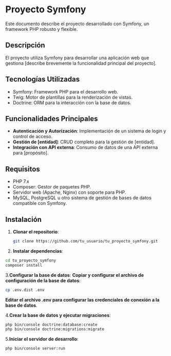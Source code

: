 # Proyecto Symfony

Este documento describe el proyecto desarrollado con Symfony, un framework PHP robusto y flexible.

## Descripción

El proyecto utiliza Symfony para desarrollar una aplicación web que gestiona [describe brevemente la funcionalidad principal del proyecto].

## Tecnologías Utilizadas

- Symfony: Framework PHP para el desarrollo web.
- Twig: Motor de plantillas para la renderización de vistas.
- Doctrine: ORM para la interacción con la base de datos.

## Funcionalidades Principales

- **Autenticación y Autorización**: Implementación de un sistema de login y control de acceso.
- **Gestión de [entidad]**: CRUD completo para la gestión de [entidad].
- **Integración con API externa**: Consumo de datos de una API externa para [propósito].

## Requisitos

- PHP 7.x
- Composer: Gestor de paquetes PHP.
- Servidor web (Apache, Nginx) con soporte para PHP.
- MySQL, PostgreSQL u otro sistema de gestión de bases de datos compatible con Symfony.

## Instalación

1. **Clonar el repositorio**:

   ```bash
   git clone https://github.com/tu_usuario/tu_proyecto_symfony.git

2. **Instalar dependencias**:

  ```bash
cd tu_proyecto_symfony
composer install
```

3.**Configurar la base de datos**:
  **Copiar y configurar el archivo de configuración de la base de datos**:

```bash
cp .env.dist .env
```
  **Editar el archivo .env para configurar las credenciales de conexión a la base de datos**.

4.**Crear la base de datos y ejecutar migraciones**:
```bash
php bin/console doctrine:database:create
php bin/console doctrine:migrations:migrate
```
5.**Iniciar el servidor de desarrollo**:
```bash
php bin/console server:run
```

